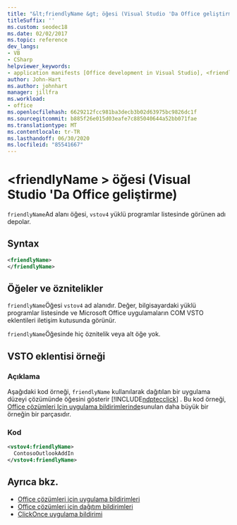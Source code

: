 ```yaml
---
title: "&lt;friendlyName &gt; öğesi (Visual Studio 'Da Office geliştirme)"
titleSuffix: ''
ms.custom: seodec18
ms.date: 02/02/2017
ms.topic: reference
dev_langs:
- VB
- CSharp
helpviewer_keywords:
- application manifests [Office development in Visual Studio], <friendlyName> element
author: John-Hart
ms.author: johnhart
manager: jillfra
ms.workload:
- office
ms.openlocfilehash: 6629212fcc981ba3decb3b02d63975bc9826dc1f
ms.sourcegitcommit: b885f26e015d03eafe7c885040644a52bb071fae
ms.translationtype: MT
ms.contentlocale: tr-TR
ms.lasthandoff: 06/30/2020
ms.locfileid: "85541667"
---
```

# <a name="ltfriendlynamegt-element-office-development-in-visual-studio"></a>&lt;friendlyName &gt; öğesi (Visual Studio 'Da Office geliştirme)
  `friendlyName`Ad alanı öğesi, `vstov4` yüklü programlar listesinde görünen adı depolar.

## <a name="syntax"></a>Syntax

```xml
<friendlyName>
</friendlyName>
```

## <a name="elements-and-attributes"></a>Öğeler ve öznitelikler
 `friendlyName`Öğesi `vstov4` ad alanıdır. Değer, bilgisayardaki yüklü programlar listesinde ve Microsoft Office uygulamaların COM VSTO eklentileri iletişim kutusunda görünür.

 `friendlyName`Öğesinde hiç öznitelik veya alt öğe yok.

## <a name="vsto-add-in-example"></a>VSTO eklentisi örneği

### <a name="description"></a>Açıklama
 Aşağıdaki kod örneği, `friendlyName` kullanılarak dağıtılan bir uygulama düzeyi çözümünde öğesini gösterir [!INCLUDE[ndptecclick](../vsto/includes/ndptecclick-md.md)] . Bu kod örneği, [Office çözümleri Için uygulama bildirimlerinde](../vsto/application-manifests-for-office-solutions.md)sunulan daha büyük bir örneğin bir parçasıdır.

### <a name="code"></a>Kod

```xml
<vstov4:friendlyName>
  ContosoOutlookAddIn
</vstov4:friendlyName>
```

## <a name="see-also"></a>Ayrıca bkz.

- [Office çözümleri için uygulama bildirimleri](../vsto/application-manifests-for-office-solutions.md)
- [Office çözümleri için dağıtım bildirimleri](../vsto/deployment-manifests-for-office-solutions.md)
- [ClickOnce uygulama bildirimi](../deployment/clickonce-application-manifest.md)
